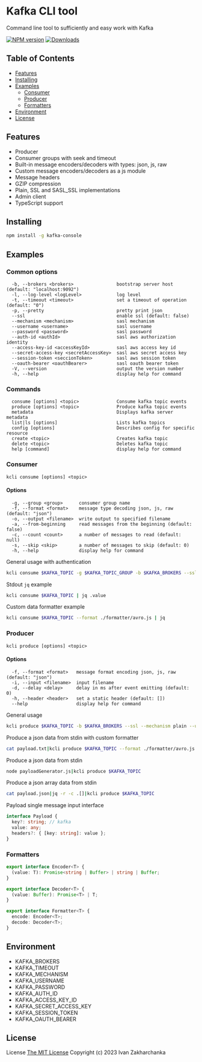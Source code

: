 # Kafka CLI tool

Command line tool to sufficiently and easy work with Kafka

[![NPM version][npm-image]][npm-url]
[![Downloads][downloads-image]][npm-url]

## Table of Contents

  - [Features](#features)
  - [Installing](#installing)
  - [Examples](#examples)
    - [Consumer](#consumer)
    - [Producer](#producer)
    - [Formatters](#formatters)
  - [Environment](#environment)
  - [License](#license)

## Features

- Producer
- Consumer groups with seek and timeout
- Built-in message encoders/decoders with types: json, js, raw
- Custom message encoders/decoders as a js module
- Message headers
- GZIP compression
- Plain, SSL and SASL_SSL implementations
- Admin client
- TypeScript support

## Installing

```sh
npm install -g kafka-console
```

## Examples

### Common options
```
  -b, --brokers <brokers>                bootstrap server host (default: "localhost:9092")
  -l, --log-level <logLevel>             log level
  -t, --timeout <timeout>                set a timeout of operation (default: "0")
  -p, --pretty                           pretty print json
  --ssl                                  enable ssl (default: false)
  --mechanism <mechanism>                sasl mechanism
  --username <username>                  sasl username
  --password <password>                  sasl password
  --auth-id <authId>                     sasl aws authorization identity
  --access-key-id <accessKeyId>          sasl aws access key id
  --secret-access-key <secretAccessKey>  sasl aws secret access key
  --session-token <seccionToken>         sasl aws session token
  --oauth-bearer <oauthBearer>           sasl oauth bearer token
  -V, --version                          output the version number
  -h, --help                             display help for command
```

### Commands
```
  consume [options] <topic>              Consume kafka topic events
  produce [options] <topic>              Produce kafka topic events
  metadata                               Displays kafka server metadata
  list|ls [options]                      Lists kafka topics
  config [options]                       Describes config for specific resource
  create <topic>                         Creates kafka topic
  delete <topic>                         Deletes kafka topic
  help [command]                         display help for command
```

### Consumer

`kcli consume [options] <topic>`

#### Options
```
  -g, --group <group>      consumer group name
  -f, --format <format>    message type decoding json, js, raw (default: "json")
  -o, --output <filename>  write output to specified filename
  -a, --from-beginning     read messages from the beginning (default: false)
  -c, --count <count>      a number of messages to read (default: null)
  -s, --skip <skip>        a number of messages to skip (default: 0)
  -h, --help               display help for command
```

General usage with authentication
```sh
kcli consume $KAFKA_TOPIC -g $KAFKA_TOPIC_GROUP -b $KAFKA_BROKERS --ssl --mechanism plain --username $KAFKA_USERNAME --password $KAFKA_PASSWORD
```

Stdout `jq` example
```sh
kcli consume $KAFKA_TOPIC | jq .value
```

Custom data formatter example
```sh
kcli consume $KAFKA_TOPIC --format ./formatter/avro.js | jq
```

### Producer

`kcli produce [options] <topic>`

#### Options
```
  -f, --format <format>   message format encoding json, js, raw (default: "json")
  -i, --input <filename>  input filename
  -d, --delay <delay>     delay in ms after event emitting (default: 0)
  -h, --header <header>   set a static header (default: [])
  --help                  display help for command
```

General usage
```sh
kcli produce $KAFKA_TOPIC -b $KAFKA_BROKERS --ssl --mechanism plain --username $KAFKA_USERNAME --password $KAFKA_PASSWORD
```

Produce a json data from stdin with custom formatter
```sh
cat payload.txt|kcli produce $KAFKA_TOPIC --format ./formatter/avro.js
```

Produce a json data from stdin
```sh
node payloadGenerator.js|kcli produce $KAFKA_TOPIC
```

Produce a json array data from stdin
```sh
cat payload.json|jq -r -c .[]|kcli produce $KAFKA_TOPIC
```

Payload single message input interface
```typescript
interface Payload {
  key?: string; // kafka
  value: any;
  headers?: { [key: string]: value };
}
```

### Formatters

```typescript
export interface Encoder<T> {
  (value: T): Promise<string | Buffer> | string | Buffer;
}

export interface Decoder<T> {
  (value: Buffer): Promise<T> | T;
}

export interface Formatter<T> {
  encode: Encoder<T>;
  decode: Decoder<T>;
}
```

## Environment

 - KAFKA_BROKERS
 - KAFKA_TIMEOUT
 - KAFKA_MECHANISM
 - KAFKA_USERNAME
 - KAFKA_PASSWORD
 - KAFKA_AUTH_ID
 - KAFKA_ACCESS_KEY_ID
 - KAFKA_SECRET_ACCESS_KEY
 - KAFKA_SESSION_TOKEN
 - KAFKA_OAUTH_BEARER

## License
License [The MIT License](http://opensource.org/licenses/MIT)
Copyright (c) 2023 Ivan Zakharchanka

[npm-url]: https://www.npmjs.com/package/kafka-console
[downloads-image]: https://img.shields.io/npm/dw/kafka-console.svg?maxAge=43200
[npm-image]: https://img.shields.io/npm/v/kafka-console.svg?maxAge=43200
